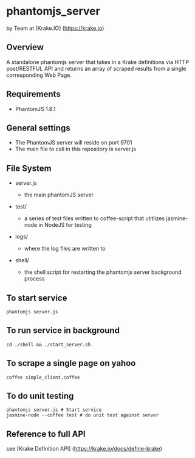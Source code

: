 # phantomjs_server
by Team at [Krake.IO] (https://krake.io)

## Overview
A standalone phantomjs server that takes in a Krake definitions via HTTP post/RESTFUL API and returns an array of scraped results
from a single corresponding Web Page.

## Requirements
- PhantomJS 1.8.1

## General settings
- The PhantomJS server will reside on port 9701
- The main file to call in this repository is server.js

## File System

- server.js
    - the main phantomJS server
    
- test/
    - a series of test files written to coffee-script that utitlizes jasmine-node in NodeJS for testing

- logs/
    - where the log files are written to

- shell/
    - the shell script for restarting the phantomjs server background process

## To start service
```console
phantomjs server.js
```

## To run service in background
```console
cd ./shell && ./start_server.sh
```

## To scrape a single page on yahoo
```console
coffee simple_client.coffee
```

## To do unit testing
```console
phantomjs server.js # Start service
jasmine-node --coffee test # do unit test against server
```

## Reference to full API
see [Krake Definition API] (https://krake.io/docs/define-krake)